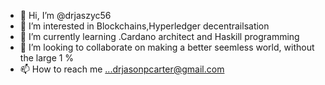 - 👋 Hi, I’m @drjaszyc56
- 👀 I’m interested in Blockchains,Hyperledger decentrailsation
- 🌱 I’m currently learning .Cardano architect and Haskill programming
- 💞️ I’m looking to collaborate on making a better seemless world, without the large 1 %
- 📫 How to reach me ...drjasonpcarter@gmail.com

<!---
drjaszyc56/drjaszyc56 is a ✨ special ✨ repository because its `README.md` (this file) appears on your GitHub profile.
You can click the Preview link to take a look at your changes.
--->
